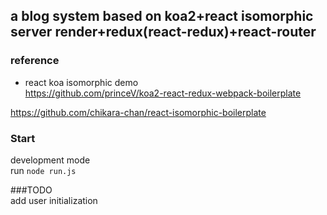 ## a blog system based on koa2+react isomorphic server render+redux(react-redux)+react-router
### reference
 * react koa isomorphic demo  
    https://github.com/princeV/koa2-react-redux-webpack-boilerplate  
    
 https://github.com/chikara-chan/react-isomorphic-boilerplate


### Start
development mode  
run `node run.js`  

###TODO  
add user initialization
